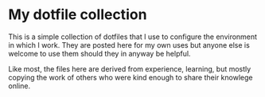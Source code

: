 # My dotfile collection

This is a simple collection of dotfiles that I use to configure the environment in which I work. They are posted here for my own uses but anyone else is welcome to use them should they in anyway be helpful.

Like most, the files here are derived from experience, learning, but mostly copying the work of others who were kind enough to share their knowlege online.

